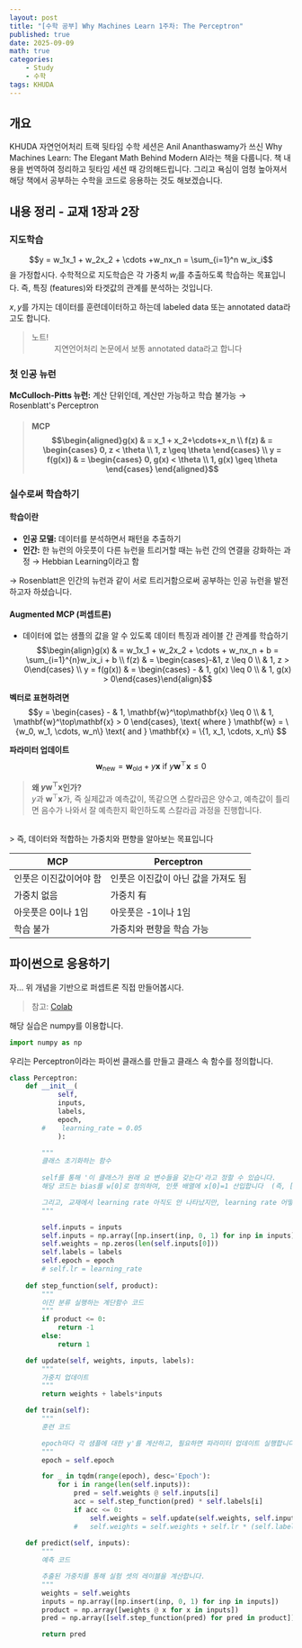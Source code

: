 ```yaml
---
layout: post
title: "[수학 공부] Why Machines Learn 1주차: The Perceptron"
published: true
date: 2025-09-09
math: true
categories: 
    - Study
    - 수학
tags: KHUDA
---
```


## 개요
KHUDA 자연언어처리 트랙 뒷타임 수학 세션은 Anil Ananthaswamy가 쓰신 Why Machines Learn: The Elegant Math Behind Modern AI라는 책을 다룹니다. 책 내용을 번역하여 정리하고 뒷타임 세션 때 강의해드립니다. 그리고 욕심이 엄청 높아져서 해당 책에서 공부하는 수학을 코드로 응용하는 것도 해보겠습니다.

## 내용 정리 - 교재 1장과 2장
### 지도학습

$$y = w_1x_1 + w_2x_2 + \cdots +w_nx_n = \sum_{i=1}^n w_ix_i$$
을 가정합시다. 수학적으로 지도학습은 각 가중치 $w_i$를 추출하도록 학습하는 목표입니다. 즉, 특징 (features)와 타겟값의 관계를 분석하는 것입니다.

${x, y}$를 가지는 데이터를 훈련데이터하고 하는데 labeled data 또는 annotated data라고도 합니다. 

<blockquote><dl><dt>노트!<br>
<dd>지연언어처리 논문에서 보통 annotated data라고 합니다</dd>
</dt></dl></blockquote>

### 첫 인공 뉴런
**McCulloch-Pitts 뉴런:** 계산 단위인데, 계산만 가능하고 학습 불가능 &rarr; Rosenblatt's Perceptron

> #### MCP $$\begin{aligned}g(x) & = x_1 + x_2+\cdots+x_n \\ f(z) & =  \begin{cases} 0, z < \theta \\ 1, z \geq \theta \end{cases} \\ y = f(g(x)) & = \begin{cases} 0, g(x) < \theta \\ 1, g(x) \geq \theta \end{cases} \end{aligned}$$

### 실수로써 학습하기
#### 학습이란
* **인공 모델:** 데이터를 분석하면서 패턴을 추출하기
* **인간:** 한 뉴런의 아웃풋이 다른 뉴런을 트리거할 때는 뉴런 간의 연결을 강화하는 과정 &rarr; Hebbian Learning이라고 함 

&rarr; Rosenblatt은 인간의 뉴런과 같이 서로 트리거함으로써 공부하는 인공 뉴런을 발전하고자 하셨습니다.

#### Augmented MCP (퍼셉트론)
* 데이터에 없는 샘플의 값을 알 수 있도록 데이터 특징과 레이블 간 관계를 학습하기
$$\begin{align}g(x) & = w_1x_1 + w_2x_2 + \cdots + w_nx_n + b = \sum_{i=1}^{n}w_ix_i + b \\ f(z) & = \begin{cases}-&1, z \leq 0 \\ & 1, z > 0\end{cases} \\ y = f(g(x)) & = \begin{cases} - & 1, g(x) \leq 0 \\ & 1, g(x) > 0\end{cases}\end{align}$$

**벡터로 표현하려면**
$$y = \begin{cases} - & 1, \mathbf{w}^\top\mathbf{x} \leq 0 \\ & 1, \mathbf{w}^\top\mathbf{x} > 0 \end{cases}, \text{ where } \mathbf{w} = \{w_0, w_1, \cdots, w_n\} \text{ and } \mathbf{x} = \{1, x_1, \cdots, x_n\}
$$

**파라미터 업데이트**
$$\mathbf{w}_{\text{new}} = \mathbf{w}_\text{old} + y\mathbf{x} \text{ if } y\mathbf{w}^\top\mathbf{x} \leq 0$$

> **왜 $y\mathbf{w}^\top\mathbf{x}$인가?**<br>
$y$과 $\mathbf{w}^\top\mathbf{x}$가, 즉 실제값과 예측값이, 똑같으면 스칼라곱은 양수고, 예측값이 틀리면 음수가 나와서 잘 예측한지 확인하도록 스칼라곱 과정을 진행합니다.

<br>
> 즉, 데이터와 적합하는 가중치와 편향을 알아보는 목표입니다

| MCP | Perceptron | 
| ----| -----|
|인풋은 이진값이어야 함 | 인풋은 이진값이 아닌 값을 가져도 됨|
|가중치 없음 | 가중치 有 |
|아웃풋은 0이나 1임| 아웃풋은 -1이나 1임|
|학습 불가 |가중치와 편향을 학습 가능|


## 파이썬으로 응용하기
자... 위 개념을 기반으로 퍼셉트론 직접 만들어봅시다. 

> 참고: [Colab](https://colab.research.google.com/drive/1GdTKzX7ulZOretLsK4IqmEVaf-ku3m5O?usp=sharing)

해당 실습은 numpy를 이용합니다.


```python
import numpy as np
```

우리는 Perceptron이라는 파이썬 클래스를 만들고 클래스 속 함수를 정의합니다.

```python
class Perceptron:
    def __init__(
            self, 
            inputs, 
            labels, 
            epoch,
        #    learning_rate = 0.05
            ):

        """
        클래스 초기화하는 함수
        
        self를 통해 '이 클래스가 원래 요 변수들을 갖는다'라고 정할 수 있습니다. 
        해당 코드는 bias를 w[0]로 정의하여, 인풋 배열에 x[0]=1 산입합니다  (즉, [1, x1, x2])

        그리고, 교재에서 learning rate 아직도 안 나타났지만, learning rate 어떻게 적용할지를 아실  수 있도록 주석으로 learning rate에 해당 코드를 놓았습니다.
        """

        self.inputs = inputs
        self.inputs = np.array([np.insert(inp, 0, 1) for inp in inputs])
        self.weights = np.zeros(len(self.inputs[0]))
        self.labels = labels
        self.epoch = epoch
        # self.lr = learning_rate
        
    def step_function(self, product):
        """
        이진 분류 실행하는 계단함수 코드
        """
        if product <= 0:
            return -1
        else:
            return 1

    def update(self, weights, inputs, labels):
        """
        가중치 업데이트
        """
        return weights + labels*inputs

    def train(self):
        """
        훈련 코드

        epoch마다 각 샘플에 대한 y'를 계산하고, 필요하면 파라미터 업데이트 실행합니다.
        """
        epoch = self.epoch

        for _ in tqdm(range(epoch), desc='Epoch'):
            for i in range(len(self.inputs)):
                pred = self.weights @ self.inputs[i]
                acc = self.step_function(pred) * self.labels[i]
                if acc <= 0:
                    self.weights = self.update(self.weights, self.inputs[i], self.labels[i])
                #   self.weights = self.weights + self.lr * (self.labels[i] * self.inputs[i])
    
    def predict(self, inputs):
        """
        예측 코드

        추출된 가중치를 통해 실험 셋의 레이블을 계산합니다.
        """
        weights = self.weights
        inputs = np.array([np.insert(inp, 0, 1) for inp in inputs])
        product = np.array([weights @ x for x in inputs])
        pred = np.array([self.step_function(pred) for pred in product])

        return pred
```
